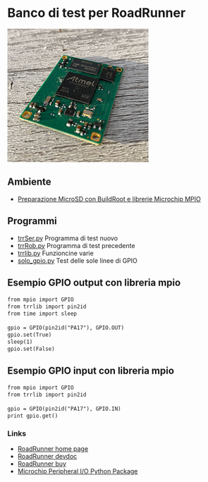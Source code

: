 # Banco di test per RoadRunner

![RoadRunner](roadrunner.jpg)

## Ambiente

* [Preparazione MicroSD con BuildRoot e librerie Microchip MPIO](https://www.acmesystems.it/roadrunner_buildroot)

## Programmi

* [trrSer.py](trrSer.py) Programma di test nuovo
* [trrRob.py](trrRob.py) Programma di test precedente
* [trrlib.py](trrlib.py) Funzioncine varie
* [solo_gpio.py](solo_gpio.py) Test delle sole linee di GPIO

## Esempio GPIO output con libreria mpio

	from mpio import GPIO
	from trrlib import pin2id
	from time import sleep

	gpio = GPIO(pin2id("PA17"), GPIO.OUT)
	gpio.set(True)
	sleep(1)   
	gpio.set(False)

## Esempio GPIO input con libreria mpio

	from mpio import GPIO
	from trrlib import pin2id

	gpio = GPIO(pin2id("PA17"), GPIO.IN)
	print gpio.get()

### Links

* [RoadRunner home page](https://www.acmesystems.it/roadrunner)
* [RoadRunner devdoc](https://www.acmesystems.it/doc_roadrunner)
* [RoadRunner buy](https://www.acmesystems.it/catalog_roadrunner)
* [Microchip Peripheral I/O Python Package](https://www.acmesystems.it/roadrunner_mpio)


